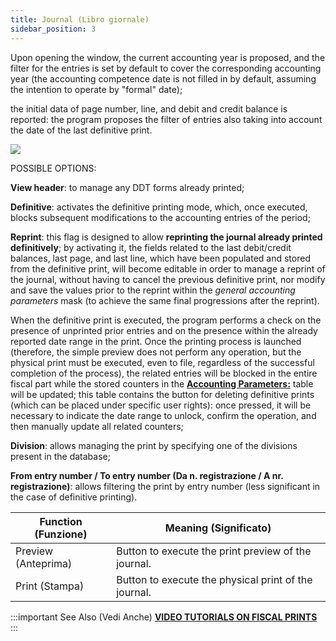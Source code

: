 ```yaml
---
title: Journal (Libro giornale)
sidebar_position: 3
---
```


Upon opening the window, the current accounting year is proposed, and the filter for the entries is set by default to cover the corresponding accounting year (the accounting competence date is not filled in by default, assuming the intention to operate by "formal" date); 

the initial data of page number, line, and debit and credit balance is reported: the program proposes the filter of entries also taking into account the date of the last definitive print.

![](/img/it-it/finance-area/ledger-records/fiscal-report/journal/image01.png)

 

POSSIBLE OPTIONS: 

**View header**: to manage any DDT forms already printed;

**Definitive**: activates the definitive printing mode, which, once executed, blocks subsequent modifications to the accounting entries of the period;

**Reprint**: this flag is designed to allow **reprinting the journal already printed definitively**; by activating it, the fields related to the last debit/credit balances, last page, and last line, which have been populated and stored from the definitive print, will become editable in order to manage a reprint of the journal, without having to cancel the previous definitive print, nor modify and save the values prior to the reprint within the *general accounting parameters* mask (to achieve the same final progressions after the reprint).

When the definitive print is executed, the program performs a check on the presence of unprinted prior entries and on the presence within the already reported date range in the print. Once the printing process is launched (therefore, the simple preview does not perform any operation, but the physical print must be executed, even to file, regardless of the successful completion of the process), the related entries will be blocked in the entire fiscal part while the stored counters in the **[Accounting Parameters:](/docs/configurations/parameters/finance/accounting-parameters)** table will be updated; this table contains the button for deleting definitive prints (which can be placed under specific user rights): once pressed, it will be necessary to indicate the date range to unlock, confirm the operation, and then manually update all related counters;

**Division**: allows managing the print by specifying one of the divisions present in the database;

**From entry number / To entry number (Da n. registrazione / A nr. registrazione)**: allows filtering the print by entry number (less significant in the case of definitive printing).


| Function (Funzione) | Meaning (Significato) |
| --- | --- |
| Preview (Anteprima) | Button to execute the print preview of the journal. |
| Print (Stampa) | Button to execute the physical print of the journal. |



:::important See Also (Vedi Anche)
[**VIDEO TUTORIALS ON FISCAL PRINTS**](/docs/video/finance/intro.md)
:::